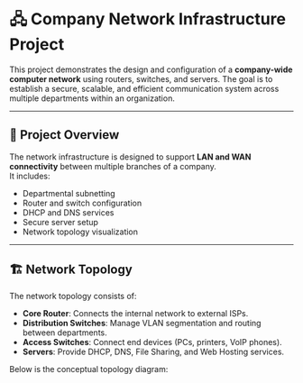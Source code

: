 # 🖧 Company Network Infrastructure Project

This project demonstrates the design and configuration of a **company-wide computer network** using routers, switches, and servers. The goal is to establish a secure, scalable, and efficient communication system across multiple departments within an organization.

---

## 📘 Project Overview

The network infrastructure is designed to support **LAN and WAN connectivity** between multiple branches of a company.  
It includes:
- Departmental subnetting
- Router and switch configuration
- DHCP and DNS services
- Secure server setup
- Network topology visualization

---

## 🏗️ Network Topology

The network topology consists of:
- **Core Router**: Connects the internal network to external ISPs.
- **Distribution Switches**: Manage VLAN segmentation and routing between departments.
- **Access Switches**: Connect end devices (PCs, printers, VoIP phones).
- **Servers**: Provide DHCP, DNS, File Sharing, and Web Hosting services.

Below is the conceptual topology diagram:


